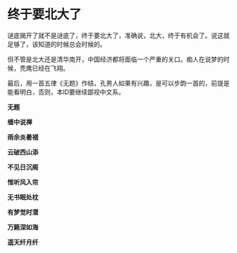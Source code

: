 终于要北大了
====



谜底揭开了就不是谜底了，终于要北大了，准确说，北大，终于有机会了。说这就足够了，该知道的时候总会时候的。

但不管是北大还是清华南开，中国经济都将面临一个严重的关口。痴人在说梦的时候，秃鹰已经在飞翔。

最后，用一首五律《无题》作结，孔男人如果有兴趣，是可以步韵一首的，前提是能看明白，否则，本ID要继续鄙视中文系。

**无题**

**缠中说禅**

**雨余炎暑褪**

**云破西山添**

**不见日沉阁**

**惟听风入帘**

**无书眠处枕**

**有梦觉时潜**

**万籁深如海**

**遥天纤月纤**
